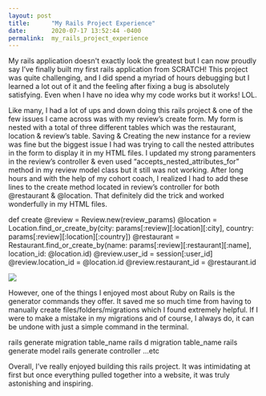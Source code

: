 ```yaml
---
layout: post
title:      "My Rails Project Experience"
date:       2020-07-17 13:52:44 -0400
permalink:  my_rails_project_experience
---
```



My rails application doesn't exactly look the greatest but I can now proudly say I’ve finally built my first rails application from SCRATCH! This project was quite challenging, and I did spend a myriad of hours debugging but I learned a lot out of it and the feeling after fixing a bug is absolutely satisfying. Even when I have no idea why my code works but it works! LOL. 

Like many, I had a lot of ups and down doing this rails project & one of the few issues I came across was with my review’s create form. My form is nested with a total of three different tables which was the restaurant, location & review’s table. Saving & Creating the new instance for a review was fine but the biggest issue I had was trying to call the nested attributes in the form to display it in my HTML files. I updated my strong paramenters in the review’s controller & even used “accepts_nested_attributes_for” method in my review model class but it still was not working. After long hours and with the help of my cohort coach, I realized I had to add these lines to the create method located in review’s controller for both @restaurant & @location. That definitely did the trick and worked wonderfully in my HTML files. 


def create 
        @review = Review.new(review_params)
        @location = Location.find_or_create_by(city: params[:review][:location][:city], country: params[:review][:location][:country])
        @restaurant = Restaurant.find_or_create_by(name: params[:review][:restaurant][:name], location_id: @location.id)
        @review.user_id = session[:user_id]
        @review.location_id = @location.id
        @review.restaurant_id = @restaurant.id
				
				
![](https://media0.giphy.com/media/Wsju5zAb5kcOfxJV9i/giphy.gifhttp://)



However, one of the things I enjoyed most about Ruby on Rails is the generator commands they offer. It saved me so much time from having to manually create files/folders/migrations which I found extremely helpful. If I were to make a mistake in my migrations and of course, I always do, it can be undone with just a simple command in the terminal. 

rails generate migration table_name 
rails d migration table_name
rails generate model 
rails generate controller ...etc 

Overall, I’ve really enjoyed building this rails project. It was intimidating at first but once everything pulled together into a website, it was truly astonishing and inspiring.


